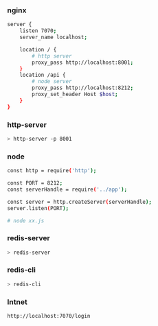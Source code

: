 ### nginx

```bash
server {
    listen 7070;
    server_name localhost;

    location / {
        # http server
        proxy_pass http://localhost:8001;
    }
    location /api {
        # node server
        proxy_pass http://localhost:8212;
        proxy_set_header Host $host;
    }
}
```

### http-server

```bash
> http-server -p 8001
```

### node

```bash
const http = require('http');

const PORT = 8212;
const serverHandle = require('../app');

const server = http.createServer(serverHandle);
server.listen(PORT);

# node xx.js
```

### redis-server

```bash
> redis-server
```

### redis-cli

```bash
> redis-cli
```

### Intnet
```bash
http://localhost:7070/login
```
